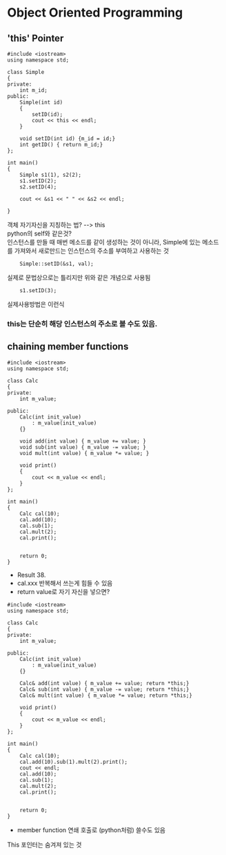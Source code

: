 # Object Oriented Programming
## 'this' Pointer
```
#include <iostream>
using namespace std;

class Simple
{
private:
    int m_id;
public:
    Simple(int id)
    {
        setID(id); 
        cout << this << endl;
    }

    void setID(int id) {m_id = id;}
    int getID() { return m_id;}
};

int main()
{
    Simple s1(1), s2(2);
    s1.setID(2);
    s2.setID(4);

    cout << &s1 << " " << &s2 << endl;

}
```

객체 자기자신을 지칭하는 법? --> this  
python의 self와 같은것?  
인스턴스를 만들 때 매번 메소드를 같이 생성하는 것이 아니라, Simple에 있는 메소드를 가져와서 새로만드는 인스턴스의 주소를 부여하고 사용하는 것  
```
    Simple::setID(&s1, val); 
```
실제로 문법상으로는 틀리지만 위와 같은 개념으로 사용됨  
```
    s1.setID(3);
```
실제사용방법은 이런식  

### this는 단순히 해당 인스턴스의 주소로 볼 수도 있음.


## chaining member functions
```
#include <iostream>
using namespace std;

class Calc
{
private:
    int m_value;

public:
    Calc(int init_value)
        : m_value(init_value)
    {}

    void add(int value) { m_value += value; }
    void sub(int value) { m_value -= value; }
    void mult(int value) { m_value *= value; }
    
    void print()
    {
        cout << m_value << endl;
    }
};

int main()
{
    Calc cal(10);
    cal.add(10);
    cal.sub(1);
    cal.mult(2);
    cal.print();

    
    return 0;
}
```
- Result 38.
- cal.xxx 반복해서 쓰는게 힘들 수 있음
- return value로 자기 자신을 넣으면?

```
#include <iostream>
using namespace std;

class Calc
{
private:
    int m_value;

public:
    Calc(int init_value)
        : m_value(init_value)
    {}

    Calc& add(int value) { m_value += value; return *this;}
    Calc& sub(int value) { m_value -= value; return *this;}
    Calc& mult(int value) { m_value *= value; return *this;}
    
    void print()
    {
        cout << m_value << endl;
    }
};

int main()
{
    Calc cal(10);
    cal.add(10).sub(1).mult(2).print();
    cout << endl;
    cal.add(10);
    cal.sub(1);
    cal.mult(2);
    cal.print();

    
    return 0;
}
```

- member function 연쇄 호출로 (python처럼) 쓸수도 있음


This 포인터는 숨겨져 있는 것